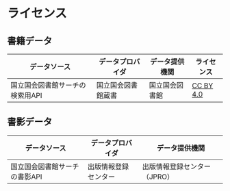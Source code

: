 # ライセンス

## 書籍データ

| データソース                    | データプロバイダ   | データ提供機関 | ライセンス                                                            |
| ------------------------------- | ------------------ | -------------- | --------------------------------------------------------------------- |
| 国立国会図書館サーチの検索用API | 国立国会図書館蔵書 | 国立国会図書館 | [CC BY 4.0](https://creativecommons.org/licenses/by/4.0/legalcode.ja) |

## 書影データ

| データソース                  | データプロバイダ     | データ提供機関               |
| ----------------------------- | -------------------- | ---------------------------- |
| 国立国会図書館サーチの書影API | 出版情報登録センター | 出版情報登録センター（JPRO） |
